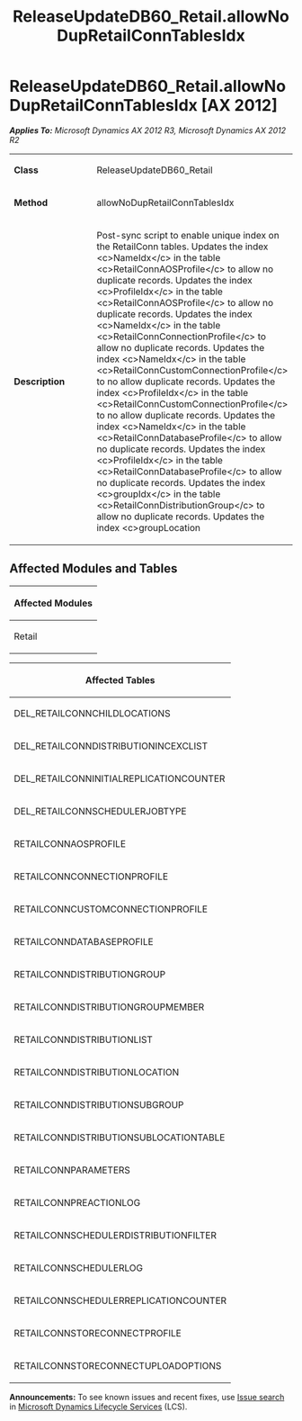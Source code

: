 ﻿---
title: ReleaseUpdateDB60_Retail.allowNoDupRetailConnTablesIdx
TOCTitle: ReleaseUpdateDB60_Retail.allowNoDupRetailConnTablesIdx
ms:assetid: 99792c1b-60f1-947d-05d3-2d44ff3f18fc
ms:mtpsurl: https://msdn.microsoft.com/en-us/library/JJ686272(v=AX.60)
ms:contentKeyID: 49709974
ms.date: 05/18/2015
mtps_version: v=AX.60
---

# ReleaseUpdateDB60\_Retail.allowNoDupRetailConnTablesIdx [AX 2012]


_**Applies To:** Microsoft Dynamics AX 2012 R3, Microsoft Dynamics AX 2012 R2_

<table>
<colgroup>
<col style="width: 50%" />
<col style="width: 50%" />
</colgroup>
<tbody>
<tr class="odd">
<td><p><strong>Class</strong></p></td>
<td><p>ReleaseUpdateDB60_Retail</p></td>
</tr>
<tr class="even">
<td><p><strong>Method</strong></p></td>
<td><p>allowNoDupRetailConnTablesIdx</p></td>
</tr>
<tr class="odd">
<td><p><strong>Description</strong></p></td>
<td><p>Post-sync script to enable unique index on the RetailConn tables. Updates the index &lt;c&gt;NameIdx&lt;/c&gt; in the table &lt;c&gt;RetailConnAOSProfile&lt;/c&gt; to allow no duplicate records. Updates the index &lt;c&gt;ProfileIdx&lt;/c&gt; in the table &lt;c&gt;RetailConnAOSProfile&lt;/c&gt; to allow no duplicate records. Updates the index &lt;c&gt;NameIdx&lt;/c&gt; in the table &lt;c&gt;RetailConnConnectionProfile&lt;/c&gt; to allow no duplicate records. Updates the index &lt;c&gt;NameIdx&lt;/c&gt; in the table &lt;c&gt;RetailConnCustomConnectionProfile&lt;/c&gt; to no allow duplicate records. Updates the index &lt;c&gt;ProfileIdx&lt;/c&gt; in the table &lt;c&gt;RetailConnCustomConnectionProfile&lt;/c&gt; to no allow duplicate records. Updates the index &lt;c&gt;NameIdx&lt;/c&gt; in the table &lt;c&gt;RetailConnDatabaseProfile&lt;/c&gt; to allow no duplicate records. Updates the index &lt;c&gt;ProfileIdx&lt;/c&gt; in the table &lt;c&gt;RetailConnDatabaseProfile&lt;/c&gt; to allow no duplicate records. Updates the index &lt;c&gt;groupIdx&lt;/c&gt; in the table &lt;c&gt;RetailConnDistributionGroup&lt;/c&gt; to allow no duplicate records. Updates the index &lt;c&gt;groupLocation</p></td>
</tr>
</tbody>
</table>


## Affected Modules and Tables

<table>
<colgroup>
<col style="width: 100%" />
</colgroup>
<thead>
<tr class="header">
<th><p>Affected Modules</p></th>
</tr>
</thead>
<tbody>
<tr class="odd">
<td><p>Retail</p></td>
</tr>
</tbody>
</table>


<table>
<colgroup>
<col style="width: 100%" />
</colgroup>
<thead>
<tr class="header">
<th><p>Affected Tables</p></th>
</tr>
</thead>
<tbody>
<tr class="odd">
<td><p>DEL_RETAILCONNCHILDLOCATIONS</p></td>
</tr>
<tr class="even">
<td><p>DEL_RETAILCONNDISTRIBUTIONINCEXCLIST</p></td>
</tr>
<tr class="odd">
<td><p>DEL_RETAILCONNINITIALREPLICATIONCOUNTER</p></td>
</tr>
<tr class="even">
<td><p>DEL_RETAILCONNSCHEDULERJOBTYPE</p></td>
</tr>
<tr class="odd">
<td><p>RETAILCONNAOSPROFILE</p></td>
</tr>
<tr class="even">
<td><p>RETAILCONNCONNECTIONPROFILE</p></td>
</tr>
<tr class="odd">
<td><p>RETAILCONNCUSTOMCONNECTIONPROFILE</p></td>
</tr>
<tr class="even">
<td><p>RETAILCONNDATABASEPROFILE</p></td>
</tr>
<tr class="odd">
<td><p>RETAILCONNDISTRIBUTIONGROUP</p></td>
</tr>
<tr class="even">
<td><p>RETAILCONNDISTRIBUTIONGROUPMEMBER</p></td>
</tr>
<tr class="odd">
<td><p>RETAILCONNDISTRIBUTIONLIST</p></td>
</tr>
<tr class="even">
<td><p>RETAILCONNDISTRIBUTIONLOCATION</p></td>
</tr>
<tr class="odd">
<td><p>RETAILCONNDISTRIBUTIONSUBGROUP</p></td>
</tr>
<tr class="even">
<td><p>RETAILCONNDISTRIBUTIONSUBLOCATIONTABLE</p></td>
</tr>
<tr class="odd">
<td><p>RETAILCONNPARAMETERS</p></td>
</tr>
<tr class="even">
<td><p>RETAILCONNPREACTIONLOG</p></td>
</tr>
<tr class="odd">
<td><p>RETAILCONNSCHEDULERDISTRIBUTIONFILTER</p></td>
</tr>
<tr class="even">
<td><p>RETAILCONNSCHEDULERLOG</p></td>
</tr>
<tr class="odd">
<td><p>RETAILCONNSCHEDULERREPLICATIONCOUNTER</p></td>
</tr>
<tr class="even">
<td><p>RETAILCONNSTORECONNECTPROFILE</p></td>
</tr>
<tr class="odd">
<td><p>RETAILCONNSTORECONNECTUPLOADOPTIONS</p></td>
</tr>
</tbody>
</table>

  
**Announcements:** To see known issues and recent fixes, use [Issue search](http://go.microsoft.com/fwlink/?linkid=389258) in [Microsoft Dynamics Lifecycle Services](http://go.microsoft.com/fwlink/?linkid=306505) (LCS).


